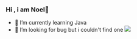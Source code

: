 ### Hi , i am Noel👋
- 🌱 I’m currently learning Java
- 🤔 I’m looking for bug but i couldn't find one
![](https://github-readme-stats.vercel.app/api?username=No4l&count_private=true&show_icons=true)

